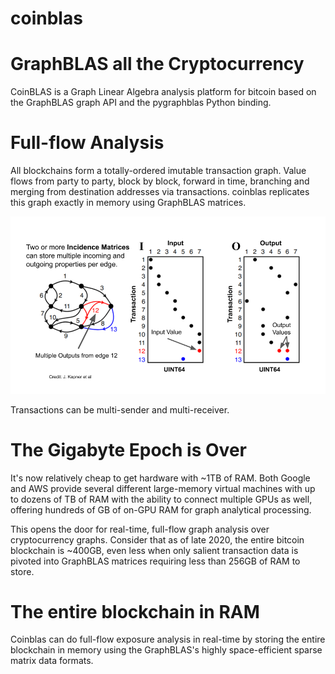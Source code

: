 # coinblas

# GraphBLAS all the Cryptocurrency

CoinBLAS is a Graph Linear Algebra analysis platform for bitcoin based
on the GraphBLAS graph API and the pygraphblas Python binding.

# Full-flow Analysis

All blockchains form a totally-ordered imutable transaction graph.
Value flows from party to party, block by block, forward in time,
branching and merging from destination addresses via transactions.
coinblas replicates this graph exactly in memory using GraphBLAS
matrices.

![Two incidence matrices encode a bitcoin graph](./docs/Incidence.png)


Transactions can be multi-sender and multi-receiver.

# The Gigabyte Epoch is Over

It's now relatively cheap to get hardware with ~1TB of RAM.  Both
Google and AWS provide several different large-memory virtual machines
with up to dozens of TB of RAM with the ability to connect multiple
GPUs as well, offering hundreds of GB of on-GPU RAM for graph
analytical processing.

This opens the door for real-time, full-flow graph analysis over
cryptocurrency graphs.  Consider that as of late 2020, the entire
bitcoin blockchain is ~400GB, even less when only salient transaction
data is pivoted into GraphBLAS matrices requiring less than 256GB of
RAM to store.

# The entire blockchain in RAM

Coinblas can do full-flow exposure analysis in real-time by storing
the entire blockchain in memory using the GraphBLAS's highly
space-efficient sparse matrix data formats.
